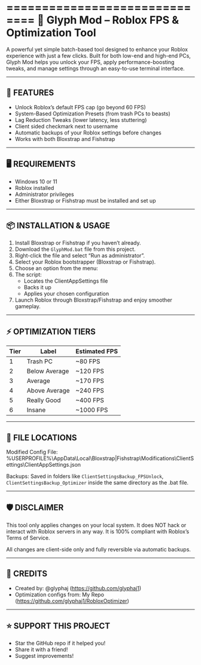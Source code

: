 ==============================
🌟 Glyph Mod – Roblox FPS & Optimization Tool
==============================

A powerful yet simple batch-based tool designed to enhance your Roblox experience 
with just a few clicks. Built for both low-end and high-end PCs, Glyph Mod helps you 
unlock your FPS, apply performance-boosting tweaks, and manage settings through 
an easy-to-use terminal interface.

------------------------------
🚀 FEATURES
------------------------------
- Unlock Roblox’s default FPS cap (go beyond 60 FPS)
- System-Based Optimization Presets (from trash PCs to beasts)
- Lag Reduction Tweaks (lower latency, less stuttering)
- Client sided checkmark next to username
- Automatic backups of your Roblox settings before changes
- Works with both Bloxstrap and Fishstrap

------------------------------
🖥️ REQUIREMENTS
------------------------------
- Windows 10 or 11
- Roblox installed
- Administrator privileges
- Either Bloxstrap or Fishstrap must be installed and set up

------------------------------
📦 INSTALLATION & USAGE
------------------------------
1. Install Bloxstrap or Fishstrap if you haven’t already.
2. Download the `GlyphMod.bat` file from this project.
3. Right-click the file and select “Run as administrator”.
4. Select your Roblox bootstrapper (Bloxstrap or Fishstrap).
5. Choose an option from the menu:
6. The script:
   - Locates the ClientAppSettings file
   - Backs it up
   - Applies your chosen configuration
7. Launch Roblox through Bloxstrap/Fishstrap and enjoy smoother gameplay.

-------------------------------------------
⚡ OPTIMIZATION TIERS                    
-------------------------------------------
| Tier | Label           | Estimated FPS  |
|------|------------------|---------------|
| 1    | Trash PC         | ~80 FPS       |
| 2    | Below Average    | ~120 FPS      |
| 3    | Average          | ~170 FPS      |
| 4    | Above Average    | ~240 FPS      |
| 5    | Really Good      | ~400 FPS      |
| 6    | Insane           | ~1000 FPS     |

------------------------------
📂 FILE LOCATIONS
------------------------------
Modified Config File:
%USERPROFILE%\AppData\Local\Bloxstrap|Fishstrap\Modifications\ClientSettings\ClientAppSettings.json

Backups:
Saved in folders like `ClientSettingsBackup_FPSUnlock`, `ClientSettingsBackup_Optimizer`
inside the same directory as the .bat file.

------------------------------
🛡️ DISCLAIMER
------------------------------
This tool only applies changes on your local system. It does NOT hack or interact with 
Roblox servers in any way. It is 100% compliant with Roblox’s Terms of Service.

All changes are client-side only and fully reversible via automatic backups.

------------------------------
🙌 CREDITS
------------------------------
- Created by: @glyphaj (https://github.com/glyphaj1)
- Optimization configs from: My Repo (https://github.com/glyphaj1/RobloxOptimizer)

------------------------------
⭐ SUPPORT THIS PROJECT
------------------------------
- Star the GitHub repo if it helped you!
- Share it with a friend!
- Suggest improvements!
